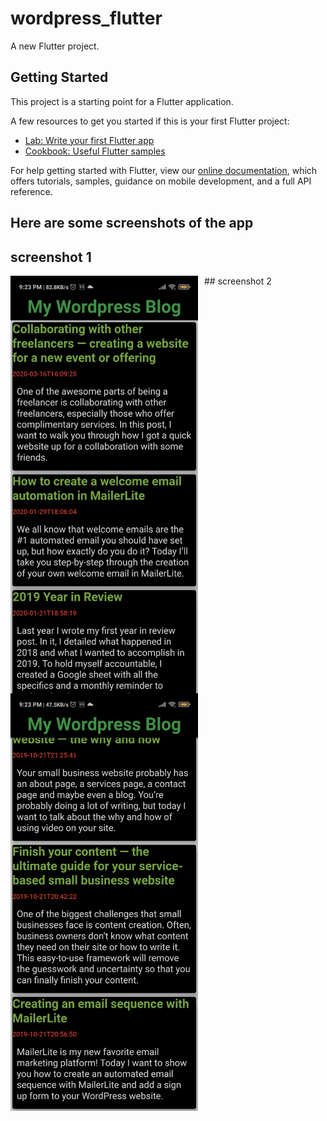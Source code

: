 # wordpress_flutter

A new Flutter project.

## Getting Started

This project is a starting point for a Flutter application.

A few resources to get you started if this is your first Flutter project:

- [Lab: Write your first Flutter app](https://flutter.dev/docs/get-started/codelab)
- [Cookbook: Useful Flutter samples](https://flutter.dev/docs/cookbook)

For help getting started with Flutter, view our
[online documentation](https://flutter.dev/docs), which offers tutorials,
samples, guidance on mobile development, and a full API reference.

## Here are some screenshots of the app 
## screenshot 1
<img src="Screenshot_2020-11-07-21-23-04-572_com.example.wordpress_flutter.jpg" alt="Markdown Monster icon" style="float:left;margin-right:10px;" width="300" />
 ## screenshot 2
 <img src="Screenshot_2020-11-07-21-23-17-944_com.example.wordpress_flutter.jpg" alt="Markdown Monster icon" style="float:left;margin-right:10px;" width="300" />
